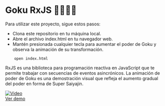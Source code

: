 # Goku RxJS 🐉💥💪🏻

Para utilizar este proyecto, sigue estos pasos:

- Clona este repositorio en tu máquina local.
- Abre el archivo index.html en tu navegador web.
- Mantén presionada cualquier tecla para aumentar el poder de Goku y observa la animación de su transformación.

```
    open index.html
```

RxJS es una biblioteca para programación reactiva en JavaScript que te permite trabajar con secuencias de eventos asincrónicos. La animación de poder de Goku es una demostración visual que refleja el aumento gradual del poder en forma de Super Saiyajin.

[![Video](https://img.youtube.com/vi/cqWT28OOpqA/0.jpg)](https://www.youtube.com/watch?v=cqWT28OOpqA)  
[Ver demo](https://www.youtube.com/watch?v=cqWT28OOpqA)
